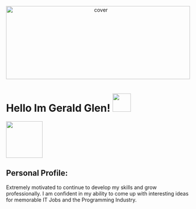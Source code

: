 <div align="center">
<img width="100%" height = "200px" src="https://scontent.fdvo5-1.fna.fbcdn.net/v/t1.6435-9/123800077_3893635983990513_203420345560703315_n.jpg?_nc_cat=111&ccb=1-5&_nc_sid=19026a&_nc_ohc=9TD9lkhvZekAX_zwGYx&_nc_ht=scontent.fdvo5-1.fna&oh=00_AT_6NRwRYLGVV2hShGAZyaDozXi6v66ndJp1ksLoakJqWg&oe=6284E7E2" alt="cover" />
</div>

<h1> Hello Im Gerald Glen!  <img src = "https://raw.githubusercontent.com/MartinHeinz/MartinHeinz/master/wave.gif" width = 50px> </h1>


<p align='left'>

<img  src = "https://media0.giphy.com/media/KDDpcKigbfFpnejZs6/giphy.gif?cid=ecf05e47oy6f4zjs8g1qoiystc56cu7r9tb8a1fe76e05oty&rid=giphy.gif" width = 100px>
</p>
<h2> Personal Profile:</h2>
<div size='20px'>Extremely motivated to continue to develop my skills and grow professionally. I am confident in my ability to come up with interesting ideas for memorable IT Jobs and the Programming Industry. 
</div>

<!--
**gjayz099/gjayz099** is a ✨ _special_ ✨ repository because its `README.md` (this file) appears on your GitHub profile.

Here are some ideas to get you started:

- 🔭 I’m currently working on ...
- 🌱 I’m currently learning ...
- 👯 I’m looking to collaborate on ...
- 🤔 I’m looking for help with ...
- 💬 Ask me about ...
- 📫 How to reach me: ...
- 😄 Pronouns: ...
- ⚡ Fun fact: ...
-->

